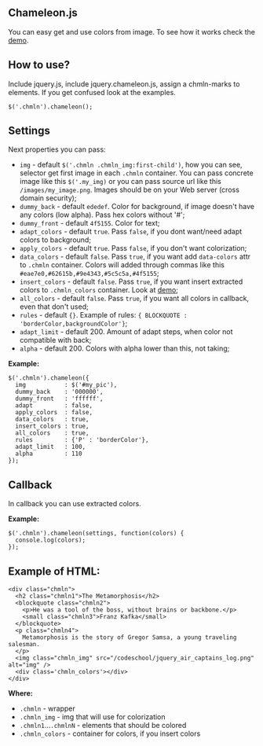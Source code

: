 ## Chameleon.js

You can easy get and use colors from image. To see how it works check the [demo](http://vadimfedorov.ru/chameleon).

## How to use?

Include jquery.js, include jquery.chameleon.js, assign a chmln-marks to elements. If you get confused look at the examples.

```
$('.chmln').chameleon();
```
## Settings

Next properties you can pass:
* `img` - default `$('.chmln .chmln_img:first-child')`, how you can see, selector get first image in each
`.chmln` container. You can pass concrete image like this `$('.my_img)` or you can pass source url 
like this `/images/my_image.png`. Images should be on your Web server (cross domain security);
* `dummy_back` - default `ededef`. Color for background, if image doesn't have any colors (low alpha). 
Pass hex colors without '#';
* `dummy_front` -  default `4f5155`. Color for text;
* `adapt_colors` - default `true`. Pass `false`, if you dont want/need adapt colors to background;
* `apply_colors` - default `true`. Pass `false`, if you don't want colorization;
* `data_colors` - default `false`. Pass `true`, if you want add `data-colors` attr to `.chmln` container.
Colors will added through commas like this `#eae7e0,#62615b,#9e4343,#5c5c5a,#4f5155`;
* `insert_colors` - default `false`. Pass `true`, if you want insert extracted colors to `.chmln_colors` 
container. Look at [demo](http://vadimfedorov.ru/chameleon);
* `all_colors` - default `false`. Pass `true`, if you want all colors in callback, even that don't used;
* `rules` - default `{}`. Example of rules: `{ BLOCKQUOTE : 'borderColor,backgroundColor'}`;
* `adapt_limit` - default 200. Amount of adapt steps, when color not compatible with back;
* `alpha` - default 200. Colors with alpha lower than this, not taking;

**Example:**
```
$('.chmln').chameleon({
  img           : $('#my_pic'),
  dummy_back    : '000000',
  dummy_front   : 'ffffff',
  adapt         : false,
  apply_colors  : false,
  data_colors   : true,
  insert_colors : true,
  all_colors    : true,
  rules         : {'P' : 'borderColor'},
  adapt_limit   : 100,
  alpha         : 110
});
```

## Callback

In callback you can use extracted colors.

**Example:**
```
$('.chmln').chameleon(settings, function(colors) {
  console.log(colors);
});
```

## Example of HTML:

```
<div class="chmln">
  <h2 class="chmln1">The Metamorphosis</h2>
  <blockquote class="chmln2">
    <p>He was a tool of the boss, without brains or backbone.</p>
    <small class="chmln3">Franz Kafka</small>
  </blockquote>
  <p class="chmln4">
    Metamorphosis is the story of Gregor Samsa, a young traveling salesman.
  </p>
  <img class="chmln_img" src="/codeschool/jquery_air_captains_log.png" alt="img" /> 
  <div class='chmln_colors'></div>
</div>
```
**Where:**
* `.chmln` - wrapper
* `.chmln_img` - img that will use for colorization
* `.chmln1`...`.chmlnN` - elements that should be colored
* `.chmln_colors` - container for colors, if you insert colors
